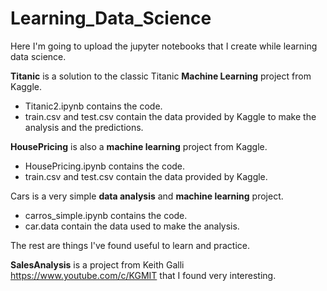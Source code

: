 # Learning_Data_Science

Here I'm going to upload the jupyter notebooks that I create while learning data science.

**Titanic** is a solution to the classic Titanic **Machine Learning** project from Kaggle.
 - Titanic2.ipynb contains the code.
 - train.csv and test.csv contain the data provided by Kaggle to make the analysis and the predictions.

**HousePricing** is also a **machine learning** project from Kaggle.
 - HousePricing.ipynb contains the code.
 - train.csv and test.csv contain the data provided by Kaggle.

Cars is a very simple **data analysis** and **machine learning** project.
 - carros_simple.ipynb contains the code.
 - car.data contain the data used to make the analysis.

The rest are things I've found useful to learn and practice.

**SalesAnalysis** is a project from Keith Galli https://www.youtube.com/c/KGMIT that I found very interesting.
